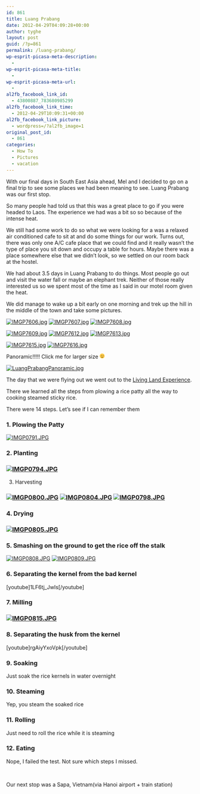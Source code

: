 ```yaml
---
id: 861
title: Luang Prabang
date: 2012-04-29T04:09:28+00:00
author: tyghe
layout: post
guid: /?p=861
permalink: /luang-prabang/
wp-esprit-picasa-meta-description:
  - 
wp-esprit-picasa-meta-title:
  - 
wp-esprit-picasa-meta-url:
  - 
al2fb_facebook_link_id:
  - 43800887_783680985299
al2fb_facebook_link_time:
  - 2012-04-29T10:09:31+00:00
al2fb_facebook_link_picture:
  - wordpress=/?al2fb_image=1
original_post_id:
  - 861
categories:
  - How To
  - Pictures
  - vacation
---
```

With our final days in South East Asia ahead, Mel and I decided to go on a final trip to see some places we had been meaning to see. Luang Prabang was our first stop.

So many people had told us that this was a great place to go if you were headed to Laos. The experience we had was a bit so so because of the intense heat.<!--more-->

We still had some work to do so what we were looking for a was a relaxed air conditioned cafe to sit at and do some things for our work. Turns out, there was only one A/C cafe place that we could find and it really wasn&#8217;t the type of place you sit down and occupy a table for hours. Maybe there was a place somewhere else that we didn&#8217;t look, so we settled on our room back at the hostel.

We had about 3.5 days in Luang Prabang to do things. Most people go out and visit the water fall or maybe an elephant trek. Neither of those really interested us so we spent most of the time as I said in our motel room given the heat.

We did manage to wake up a bit early on one morning and trek up the hill in the middle of the town and take some pictures.

<a title="" href="http://lh3.ggpht.com/-HMwicoWojfs/T50JcWP0oNI/AAAAAAAAGQ0/pSia06djiRk/s800/IMGP7606.jpg" rel="lightbox[861]"><img src="http://lh3.ggpht.com/-HMwicoWojfs/T50JcWP0oNI/AAAAAAAAGQ0/pSia06djiRk/s200/IMGP7606.jpg" alt="IMGP7606.jpg" /></a> <a title="" href="http://lh6.ggpht.com/-BchqG7dKRqY/T50JdoYCjTI/AAAAAAAAGQ8/6_mMub_SBLY/s800/IMGP7607.jpg" rel="lightbox[861]"><img src="http://lh6.ggpht.com/-BchqG7dKRqY/T50JdoYCjTI/AAAAAAAAGQ8/6_mMub_SBLY/s200/IMGP7607.jpg" alt="IMGP7607.jpg" /></a> <a title="" href="http://lh4.ggpht.com/-NuCz2bEcZ-4/T50Jd0w7lNI/AAAAAAAAGRE/IvhyJsyrzhM/s800/IMGP7608.jpg" rel="lightbox[861]"><img src="http://lh4.ggpht.com/-NuCz2bEcZ-4/T50Jd0w7lNI/AAAAAAAAGRE/IvhyJsyrzhM/s200/IMGP7608.jpg" alt="IMGP7608.jpg" /></a>

<a title="" href="http://lh5.ggpht.com/-ecSUKCL5SZQ/T50JebyiZaI/AAAAAAAAGRM/uHKsdys7jSM/s800/IMGP7609.jpg" rel="lightbox[861]"><img src="http://lh5.ggpht.com/-ecSUKCL5SZQ/T50JebyiZaI/AAAAAAAAGRM/uHKsdys7jSM/s200/IMGP7609.jpg" alt="IMGP7609.jpg" /></a> <a title="" href="http://lh4.ggpht.com/-LOdi4IVkabA/T50JfHya5jI/AAAAAAAAGRU/k64Sc0PX-_Y/s800/IMGP7612.jpg" rel="lightbox[861]"><img src="http://lh4.ggpht.com/-LOdi4IVkabA/T50JfHya5jI/AAAAAAAAGRU/k64Sc0PX-_Y/s200/IMGP7612.jpg" alt="IMGP7612.jpg" /></a> <a title="" href="http://lh5.ggpht.com/-99lpL1ZN608/T50JgZ_anJI/AAAAAAAAGRc/zbWa6l7H9KU/s800/IMGP7613.jpg" rel="lightbox[861]"><img src="http://lh5.ggpht.com/-99lpL1ZN608/T50JgZ_anJI/AAAAAAAAGRc/zbWa6l7H9KU/s200/IMGP7613.jpg" alt="IMGP7613.jpg" /></a>

<a title="" href="http://lh6.ggpht.com/-4yEdM0uZmXg/T50JgzaVmHI/AAAAAAAAGRk/pmWPZKRshj4/s800/IMGP7615.jpg" rel="lightbox[861]"><img src="http://lh6.ggpht.com/-4yEdM0uZmXg/T50JgzaVmHI/AAAAAAAAGRk/pmWPZKRshj4/s200/IMGP7615.jpg" alt="IMGP7615.jpg" /></a> <a title="" href="http://lh3.ggpht.com/-XAL_jnm_ilY/T50JhckMv5I/AAAAAAAAGRs/GvAdlLa_S7I/s800/IMGP7616.jpg" rel="lightbox[861]"><img src="http://lh3.ggpht.com/-XAL_jnm_ilY/T50JhckMv5I/AAAAAAAAGRs/GvAdlLa_S7I/s200/IMGP7616.jpg" alt="IMGP7616.jpg" /></a>

Panoramic!!!!! Click me for larger size <img src="/wp-includes/images/smilies/simple-smile.png" alt=":)" class="wp-smiley" style="height: 1em; max-height: 1em;" />

<a title="" href="http://lh4.ggpht.com/-p2GQvwFUpFc/T50JiMWibGI/AAAAAAAAGR0/XsauOkCPvSI/s800/LuangPrabangPanoramic.jpg" rel="lightbox[861]"><img src="http://lh4.ggpht.com/-p2GQvwFUpFc/T50JiMWibGI/AAAAAAAAGR0/XsauOkCPvSI/s200/LuangPrabangPanoramic.jpg" alt="LuangPrabangPanoramic.jpg" /></a>

The day that we were flying out we went out to the <a title="Living Land TripAdvisor" href="http://www.tripadvisor.co.uk/Attraction_Review-g295415-d2414180-Reviews-The_Living_Land_Company-Luang_Prabang.html" target="_blank">Living Land Experience</a>.

There we learned all the steps from plowing a rice patty all the way to cooking steamed sticky rice.

There were 14 steps. Let&#8217;s see if I can remember them

### 1. Plowing the Patty

<a title="" href="http://lh5.ggpht.com/-M5_selh2VJY/T50J8z44_cI/AAAAAAAAGTI/-jZv5YBPCFs/s800/IMGP0791.JPG" rel="lightbox[861]"><img src="http://lh5.ggpht.com/-M5_selh2VJY/T50J8z44_cI/AAAAAAAAGTI/-jZv5YBPCFs/s200/IMGP0791.JPG" alt="IMGP0791.JPG" /></a>

### 2. Planting

### <a title="" href="http://lh4.ggpht.com/-eLIMnKp6POM/T50QM7y73aI/AAAAAAAAGXI/lsvd1FC6Zpg/s800/IMGP0794.JPG" rel="lightbox[861]"><img src="http://lh4.ggpht.com/-eLIMnKp6POM/T50QM7y73aI/AAAAAAAAGXI/lsvd1FC6Zpg/s200/IMGP0794.JPG" alt="IMGP0794.JPG" /></a>

3. Harvesting

### <a title="" href="http://lh4.ggpht.com/-fzJqsvbAZqs/T50KBIzKuCI/AAAAAAAAGTo/0ooWYPF9YxI/s800/IMGP0800.JPG" rel="lightbox[861]"><img src="http://lh4.ggpht.com/-fzJqsvbAZqs/T50KBIzKuCI/AAAAAAAAGTo/0ooWYPF9YxI/s200/IMGP0800.JPG" alt="IMGP0800.JPG" /></a> <a title="" href="http://lh6.ggpht.com/-B3vhcq7pAWQ/T50NgaX7ElI/AAAAAAAAGUg/1IL3vbbmAz8/s800/IMGP0804.JPG" rel="lightbox[861]"><img src="http://lh6.ggpht.com/-B3vhcq7pAWQ/T50NgaX7ElI/AAAAAAAAGUg/1IL3vbbmAz8/s200/IMGP0804.JPG" alt="IMGP0804.JPG" /></a> <a title="" href="http://lh5.ggpht.com/-GcimF7xI5A0/T50J_fsCz0I/AAAAAAAAGTY/0zEm4Okok1Q/s800/IMGP0798.JPG" rel="lightbox[861]"><img src="http://lh5.ggpht.com/-GcimF7xI5A0/T50J_fsCz0I/AAAAAAAAGTY/0zEm4Okok1Q/s200/IMGP0798.JPG" alt="IMGP0798.JPG" /></a>

### 4. Drying

### <a title="" href="http://lh4.ggpht.com/-lKW01mmnyn8/T50NiAqmjHI/AAAAAAAAGUo/hFU5JVIvNCA/s800/IMGP0805.JPG" rel="lightbox[861]"><img src="http://lh4.ggpht.com/-lKW01mmnyn8/T50NiAqmjHI/AAAAAAAAGUo/hFU5JVIvNCA/s200/IMGP0805.JPG" alt="IMGP0805.JPG" /></a>

### 5. Smashing on the ground to get the rice off the stalk

<a title="" href="http://lh6.ggpht.com/-3xZ2ESzoudE/T50Njma2GWI/AAAAAAAAGUw/xaamk5zwvEg/s800/IMGP0808.JPG" rel="lightbox[861]"><img src="http://lh6.ggpht.com/-3xZ2ESzoudE/T50Njma2GWI/AAAAAAAAGUw/xaamk5zwvEg/s200/IMGP0808.JPG" alt="IMGP0808.JPG" /></a> <a title="" href="http://lh3.ggpht.com/-kW-BDrPK2zs/T50Nk7GKtPI/AAAAAAAAGU4/tZmEF5ochCQ/s800/IMGP0809.JPG" rel="lightbox[861]"><img src="http://lh3.ggpht.com/-kW-BDrPK2zs/T50Nk7GKtPI/AAAAAAAAGU4/tZmEF5ochCQ/s200/IMGP0809.JPG" alt="IMGP0809.JPG" /></a>

### 6. Separating the kernel from the bad kernel

[youtube]1LF6tj_JwIs[/youtube]

### 7. Milling

### <a title="" href="http://lh4.ggpht.com/-OsxT07u0uqg/T50NmFeqU_I/AAAAAAAAGVA/YauPvEqp3gk/s800/IMGP0815.JPG" rel="lightbox[861]"><img src="http://lh4.ggpht.com/-OsxT07u0uqg/T50NmFeqU_I/AAAAAAAAGVA/YauPvEqp3gk/s200/IMGP0815.JPG" alt="IMGP0815.JPG" /></a>

### 8. Separating the husk from the kernel

[youtube]rgAiyYxoVpk[/youtube]

### 9. Soaking

Just soak the rice kernels in water overnight

### 10. Steaming

Yep, you steam the soaked rice

### 11. Rolling

Just need to roll the rice while it is steaming

### 12. Eating

Nope, I failed the test. Not sure which steps I missed.

&nbsp;

Our next stop was a Sapa, Vietnam(via Hanoi airport + train station)
